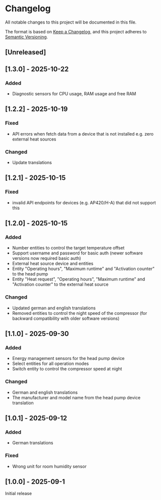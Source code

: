 # Changelog

All notable changes to this project will be documented in this file.

The format is based on [Keep a Changelog](https://keepachangelog.com/en/1.0.0/),
and this project adheres to [Semantic Versioning](https://semver.org/spec/v2.0.0.html).

## [Unreleased]

## [1.3.0] - 2025-10-22

### Added

- Diagnostic sensors for CPU usage, RAM usage and free RAM

## [1.2.2] - 2025-10-19

### Fixed

- API errors when fetch data from a device that is not installed e.g. zero external heat sources

### Changed

- Update translations

## [1.2.1] - 2025-10-15

### Fixed

- invalid API endpoints for devices (e.g. AP420/H-A) that did not support this

## [1.2.0] - 2025-10-15

### Added

- Number entities to control the target temperature offset
- Support username and password for basic auth (newer software versions now required basic auth)
- External heat source device and entities
- Entity "Operating hours", "Maximum runtime" and "Activation counter" to the head pump
- Entity "Heat request", "Operating hours", "Maximum runtime" and "Activation counter" to the external heat source

### Changed

- Updated german and english translations
- Removed entities to control the night speed of the compressor (for backward compatibility with older software
  versions)

## [1.1.0] - 2025-09-30

### Added

- Energy management sensors for the head pump device
- Select entities for all operation modes
- Switch entity to control the compressor speed at night

### Changed

- German and english translations
- The manufacturer and model name from the head pump device translation

## [1.0.1] - 2025-09-12

### Added

- German translations

### Fixed

- Wrong unit for room humidity sensor

## [1.0.0] - 2025-09-1

Initial release
